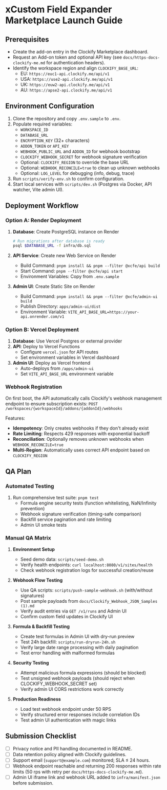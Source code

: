 # xCustom Field Expander Marketplace Launch Guide

## Prerequisites
- Create the add-on entry in the Clockify Marketplace dashboard.
- Request an Add-on token and optional API key (see `docs/https-docs-clockify-me.md` for authentication headers).
- Identify the workspace region and align `CLOCKIFY_BASE_URL`:
  - EU: `https://euc1-api.clockify.me/api/v1`
  - USA: `https://use2-api.clockify.me/api/v1`
  - UK: `https://euw2-api.clockify.me/api/v1`
  - AU: `https://apse2-api.clockify.me/api/v1`

## Environment Configuration
1. Clone the repository and copy `.env.sample` to `.env`.
2. Populate required variables:
   - `WORKSPACE_ID`
   - `DATABASE_URL`
   - `ENCRYPTION_KEY` (32+ characters)
   - `ADDON_TOKEN` or `API_KEY`
   - `WEBHOOK_PUBLIC_URL` and `ADDON_ID` for webhook bootstrap
   - `CLOCKIFY_WEBHOOK_SECRET` for webhook signature verification
   - Optional: `CLOCKIFY_REGION` to override the base URL
   - Optional: `WEBHOOK_RECONCILE=true` to clean up unknown webhooks
   - Optional: `LOG_LEVEL` for debugging (info, debug, trace)
3. Run `scripts/verify-env.sh` to confirm configuration.
4. Start local services with `scripts/dev.sh` (Postgres via Docker, API watcher, Vite admin UI).

## Deployment Workflow

### Option A: Render Deployment
1. **Database**: Create PostgreSQL instance on Render
   ```bash
   # Run migrations after database is ready
   psql $DATABASE_URL -f infra/db.sql
   ```

2. **API Service**: Create new Web Service on Render
   - Build Command: `pnpm install && pnpm --filter @xcfe/api build`
   - Start Command: `pnpm --filter @xcfe/api start`
   - Environment Variables: Copy from `.env.sample`

3. **Admin UI**: Create Static Site on Render
   - Build Command: `pnpm install && pnpm --filter @xcfe/admin-ui build`
   - Publish Directory: `apps/admin-ui/dist`
   - Environment Variable: `VITE_API_BASE_URL=https://your-api.onrender.com/v1`

### Option B: Vercel Deployment
1. **Database**: Use Vercel Postgres or external provider
2. **API**: Deploy to Vercel Functions
   - Configure `vercel.json` for API routes
   - Set environment variables in Vercel dashboard
3. **Admin UI**: Deploy as Vercel frontend
   - Auto-deploys from `/apps/admin-ui`
   - Set `VITE_API_BASE_URL` environment variable

### Webhook Registration
On first boot, the API automatically calls Clockify's webhook management endpoint to ensure subscription exists:
`POST /workspaces/{workspaceId}/addons/{addonId}/webhooks`

Features:
- **Idempotency**: Only creates webhooks if they don't already exist
- **Rate Limiting**: Respects 429 responses with exponential backoff
- **Reconciliation**: Optionally removes unknown webhooks when `WEBHOOK_RECONCILE=true`
- **Multi-Region**: Automatically uses correct API endpoint based on `CLOCKIFY_REGION`

## QA Plan

### Automated Testing
1. Run comprehensive test suite: `pnpm test`
   - Formula engine security tests (function whitelisting, NaN/Infinity prevention)
   - Webhook signature verification (timing-safe comparison)
   - Backfill service pagination and rate limiting
   - Admin UI smoke tests

### Manual QA Matrix
1. **Environment Setup**
   - Seed demo data: `scripts/seed-demo.sh`
   - Verify health endpoints: `curl localhost:8080/v1/sites/health`
   - Check webhook registration logs for successful creation/reuse

2. **Webhook Flow Testing**
   - Use QA scripts: `scripts/push-sample-webhook.sh` (with/without signatures)
   - Post sample payloads from `docs/Clockify_Webhook_JSON_Samples (1).md`
   - Verify audit entries via `GET /v1/runs` and Admin UI
   - Confirm custom field updates in Clockify UI

3. **Formula & Backfill Testing**
   - Create test formulas in Admin UI with dry-run preview
   - Test 24h backfill: `scripts/run-dryrun-24h.sh`
   - Verify large date range processing with daily pagination
   - Test error handling with malformed formulas

4. **Security Testing**
   - Attempt malicious formula expressions (should be blocked)
   - Test unsigned webhook payloads (should reject when CLOCKIFY_WEBHOOK_SECRET set)
   - Verify admin UI CORS restrictions work correctly

5. **Production Readiness**
   - Load test webhook endpoint under 50 RPS
   - Verify structured error responses include correlation IDs
   - Test admin UI authentication with magic links

## Submission Checklist
- [ ] Privacy notice and PII handling documented in README.
- [ ] Data retention policy aligned with Clockify guidelines.
- [ ] Support email (`support@example.com`) monitored; SLA ≤ 24 hours.
- [ ] Webhook endpoint reachable and returning 200 responses within rate limits (50 rps with retry per `docs/https-docs-clockify-me.md`).
- [ ] Admin UI iframe link and webhook URL added to `infra/manifest.json` before submission.

